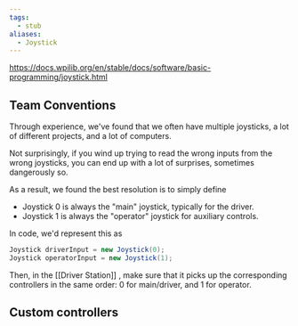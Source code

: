 ```yaml
---
tags:
  - stub
aliases:
  - Joystick
---
```



https://docs.wpilib.org/en/stable/docs/software/basic-programming/joystick.html 


## Team Conventions

Through experience, we've found that we often have multiple joysticks, a lot of different projects, and a lot of computers. 

Not surprisingly, if you wind up trying to read the wrong inputs from the wrong joysticks, you can end up with a lot of surprises, sometimes dangerously so. 

As a result, we found the best resolution is to simply define 
- Joystick 0 is always the "main" joystick, typically for the driver. 
- Joystick 1 is always the "operator" joystick for auxiliary controls. 

In code, we'd represent this as 
```java
Joystick driverInput = new Joystick(0);
Joystick operatorInput = new Joystick(1);
```

Then, in the [[Driver Station]] , make sure that it picks up the corresponding controllers in the same order: 0 for main/driver, and 1 for operator. 

## Custom controllers